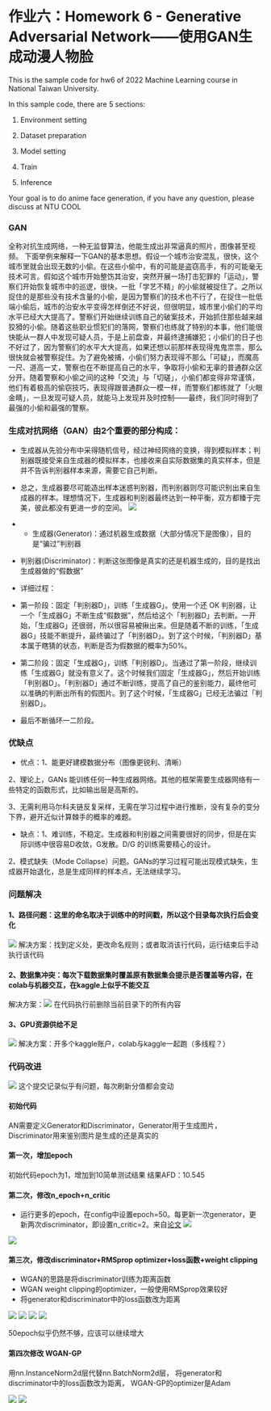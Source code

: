 # 作业六：Homework 6 - Generative Adversarial Network——使用GAN生成动漫人物脸

This is the sample code for hw6 of 2022 Machine Learning course in National Taiwan University. 

In this sample code, there are 5 sections:

1. Environment setting

2. Dataset preparation

3. Model setting

4. Train

5. Inference

Your goal is to do anime face generation, if you have any question, please discuss at NTU COOL 

###  GAN
全称对抗生成网络，一种无监督算法，他能生成出非常逼真的照片，图像甚至视频。 下面举例来解释一下GAN的基本思想。假设一个城市治安混乱，很快，这个城市里就会出现无数的小偷。在这些小偷中，有的可能是盗窃高手，有的可能毫无技术可言。假如这个城市开始整饬其治安，突然开展一场打击犯罪的「运动」，警察们开始恢复城市中的巡逻，很快，一批「学艺不精」的小偷就被捉住了。之所以捉住的是那些没有技术含量的小偷，是因为警察们的技术也不行了，在捉住一批低端小偷后，城市的治安水平变得怎样倒还不好说，但很明显，城市里小偷们的平均水平已经大大提高了。警察们开始继续训练自己的破案技术，开始抓住那些越来越狡猾的小偷。随着这些职业惯犯们的落网，警察们也练就了特别的本事，他们能很快能从一群人中发现可疑人员，于是上前盘查，并最终逮捕嫌犯；小偷们的日子也不好过了，因为警察们的水平大大提高，如果还想以前那样表现得鬼鬼祟祟，那么很快就会被警察捉住。为了避免被捕，小偷们努力表现得不那么「可疑」，而魔高一尺、道高一丈，警察也在不断提高自己的水平，争取将小偷和无辜的普通群众区分开。随着警察和小偷之间的这种「交流」与「切磋」，小偷们都变得非常谨慎，他们有着极高的偷窃技巧，表现得跟普通群众一模一样，而警察们都练就了「火眼金睛」，一旦发现可疑人员，就能马上发现并及时控制——最终，我们同时得到了最强的小偷和最强的警察。

### 生成对抗网络（GAN）由2个重要的部分构成：
* 生成器从先验分布中采得随机信号，经过神经网络的变换，得到模拟样本；判别器既接受来自生成器的模拟样本，也接收来自实际数据集的真实样本，但是并不告诉判别器样本来源，需要它自己判断。

* 总之，生成器要尽可能造出样本迷惑判别器，而判别器则尽可能识别出来自生成器的样本。理想情况下，生成器和判别器最终达到一种平衡，双方都臻于完美，彼此都没有更进一步的空间。
![](.作业六_images/3618678f.png)
* * 生成器(Generator)：通过机器生成数据（大部分情况下是图像），目的是“骗过”判别器
* 判别器(Discriminator)：判断这张图像是真实的还是机器生成的，目的是找出生成器做的“假数据”
* 详细过程：
* 第一阶段：固定「判别器D」，训练「生成器G」。使用一个还 OK 判别器，让一个「生成器G」不断生成“假数据”，然后给这个「判别器D」去判断。一开始，「生成器G」还很弱，所以很容易被揪出来。但是随着不断的训练，「生成器G」技能不断提升，最终骗过了「判别器D」。到了这个时候，「判别器D」基本属于瞎猜的状态，判断是否为假数据的概率为50%。
* 第二阶段：固定「生成器G」，训练「判别器D」。当通过了第一阶段，继续训练「生成器G」就没有意义了。这个时候我们固定「生成器G」，然后开始训练「判别器D」。「判别器D」通过不断训练，提高了自己的鉴别能力，最终他可以准确的判断出所有的假图片。到了这个时候，「生成器G」已经无法骗过「判别器D」。
* 最后不断循环一二阶段。

### 优缺点

* 优点：1、能更好建模数据分布（图像更锐利、清晰）

2、理论上，GANs 能训练任何一种生成器网络。其他的框架需要生成器网络有一些特定的函数形式，比如输出层是高斯的。

3、无需利用马尔科夫链反复采样，无需在学习过程中进行推断，没有复杂的变分下界，避开近似计算棘手的概率的难题。

* 缺点：1、难训练，不稳定。生成器和判别器之间需要很好的同步，但是在实际训练中很容易D收敛，G发散。D/G 的训练需要精心的设计。

2、模式缺失（Mode Collapse）问题。GANs的学习过程可能出现模式缺失，生成器开始退化，总是生成同样的样本点，无法继续学习。



### 问题解决
#### 1、路径问题：这里的命名取决于训练中的时间戳，所以这个目录每次执行后会变化
![](.作业六_images/a07c9b69.png)
解决方案：找到定义处，更改命名规则；或者取消该行代码，运行结束后手动执行该代码

#### 2、数据集冲突：每次下载数据集时覆盖原有数据集会提示是否覆盖等内容，在colab与机器交互，在kaggle上似乎不能交互
解决方案：![](.作业六_images/5e015390.png)
在代码执行前删除当前目录下的所有内容

#### 3、GPU资源供给不足
![](.作业六_images/33ee80c4.png)
解决方案：开多个kaggle账户，colab与kaggle一起跑（多线程？）


### 代码改进
![](.作业六_images/9d7b1a0a.png)
这个提交记录似乎有问题，每次刷新分值都会变动

#### 初始代码
AN需要定义Generator和Discriminator，Generator用于生成图片，Discriminator用来鉴别图片是生成的还是真实的

#### 第一次，增加epoch
初始代码epoch为1，增加到10简单测试结果   结果AFD：10.545

#### 第二次，修改n_epoch+n_critic
* 运行更多的epoch，在config中设置epoch=50。每更新一次generator，更新两次discriminator，即设置n_critic=2。来自[论文](https://arxiv.org/abs/1406.2661)
![](.作业六_images/7492f0a7.png)

![](.作业六_images/c38f8b8a.png)

#### 第三次，修改discriminator+RMSprop optimizer+loss函数+weight clipping
* WGAN的思路是将discriminator训练为距离函数
* WGAN weight clipping的optimizer，一般使用RMSprop效果较好
* 将generator和discriminator中的loss函数改为距离

![](.作业六_images/d47fc761.png)
![](.作业六_images/34c60cc0.png)
![](.作业六_images/4251f36f.png)
![](.作业六_images/67b4d6cc.png)

50epoch似乎仍然不够，应该可以继续增大

#### 第四次修改 WGAN-GP
用nn.InstanceNorm2d层代替nn.BatchNorm2d层，
将generator和discriminator中的loss函数改为距离，
WGAN-GP的optimizer是Adam

![](.作业六_images/7fe7782f.png)
![](.作业六_images/ad6a7600.png)

